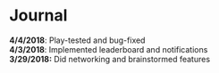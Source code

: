 # Journal
**4/4/2018**: Play-tested and bug-fixed\
**4/3/2018**: Implemented leaderboard and notifications\
**3/29/2018:** Did networking and brainstormed features
